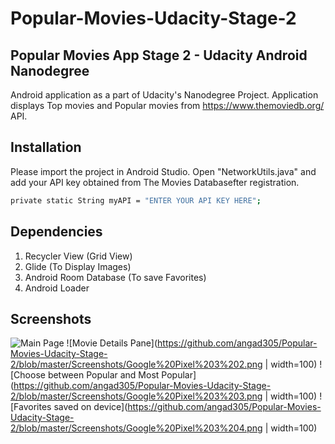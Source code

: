 # Popular-Movies-Udacity-Stage-2
## Popular Movies App Stage 2 - Udacity Android Nanodegree

Android application as a part of Udacity's Nanodegree Project. Application displays Top movies and Popular movies from 
https://www.themoviedb.org/ API.
## Installation

Please import the project in Android Studio. Open "NetworkUtils.java" and add your API key obtained from The Movies Databasefter registration. 

```bash
private static String myAPI = "ENTER YOUR API KEY HERE";
```
## Dependencies
1. Recycler View (Grid View)
2. Glide (To Display Images)
3. Android Room Database (To save Favorites)
4. Android Loader

## Screenshots
![Main Page](https://github.com/angad305/Popular-Movies-Udacity-Stage-2/blob/master/Screenshots/Google%20Pixel%203%201.png&s=200)
![Movie Details Pane](https://github.com/angad305/Popular-Movies-Udacity-Stage-2/blob/master/Screenshots/Google%20Pixel%203%202.png | width=100)
![Choose between Popular and Most Popular](https://github.com/angad305/Popular-Movies-Udacity-Stage-2/blob/master/Screenshots/Google%20Pixel%203%203.png | width=100)
![Favorites saved on device](https://github.com/angad305/Popular-Movies-Udacity-Stage-2/blob/master/Screenshots/Google%20Pixel%203%204.png | width=100)
